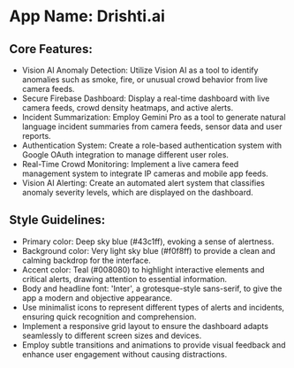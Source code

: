 # **App Name**: Drishti.ai

## Core Features:

- Vision AI Anomaly Detection: Utilize Vision AI as a tool to identify anomalies such as smoke, fire, or unusual crowd behavior from live camera feeds.
- Secure Firebase Dashboard: Display a real-time dashboard with live camera feeds, crowd density heatmaps, and active alerts.
- Incident Summarization: Employ Gemini Pro as a tool to generate natural language incident summaries from camera feeds, sensor data and user reports.
- Authentication System: Create a role-based authentication system with Google OAuth integration to manage different user roles.
- Real-Time Crowd Monitoring: Implement a live camera feed management system to integrate IP cameras and mobile app feeds.
- Vision AI Alerting: Create an automated alert system that classifies anomaly severity levels, which are displayed on the dashboard.

## Style Guidelines:

- Primary color: Deep sky blue (#43c1ff), evoking a sense of alertness.
- Background color: Very light sky blue (#f0f8ff) to provide a clean and calming backdrop for the interface.
- Accent color: Teal (#008080) to highlight interactive elements and critical alerts, drawing attention to essential information.
- Body and headline font: 'Inter', a grotesque-style sans-serif, to give the app a modern and objective appearance.
- Use minimalist icons to represent different types of alerts and incidents, ensuring quick recognition and comprehension.
- Implement a responsive grid layout to ensure the dashboard adapts seamlessly to different screen sizes and devices.
- Employ subtle transitions and animations to provide visual feedback and enhance user engagement without causing distractions.